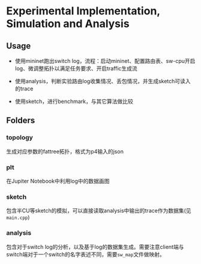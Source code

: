 # Experimental Implementation, Simulation and Analysis

## Usage

- 使用mininet跑出switch log，流程：启动mininet、配置路由表、sw-cpu开启log、微调整拓扑以满足任务要求、开启traffic生成流

- 使用analysis，判断实验路由log收集情况、丢包情况，并生成sketch可读入的trace

- 使用sketch，进行benchmark，与其它算法做比较

## Folders

### topology

生成对应参数的fattree拓扑，格式为p4输入的json

### plt

在Jupiter Notebook中利用log中的数据画图

### sketch

包含半CU等sketch的模拟，可以直接读取analysis中输出的trace作为数据集(见`main.cpp`)

### analysis

包含对于switch log的分析，以及基于log的数据集生成。需要注意client端与switch端对于一个switch的名字表述不同，需要`sw_map`文件做映射。

